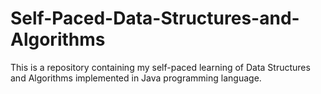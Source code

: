 # Self-Paced-Data-Structures-and-Algorithms
This is a repository containing my self-paced learning of Data Structures and Algorithms implemented in Java programming language.
